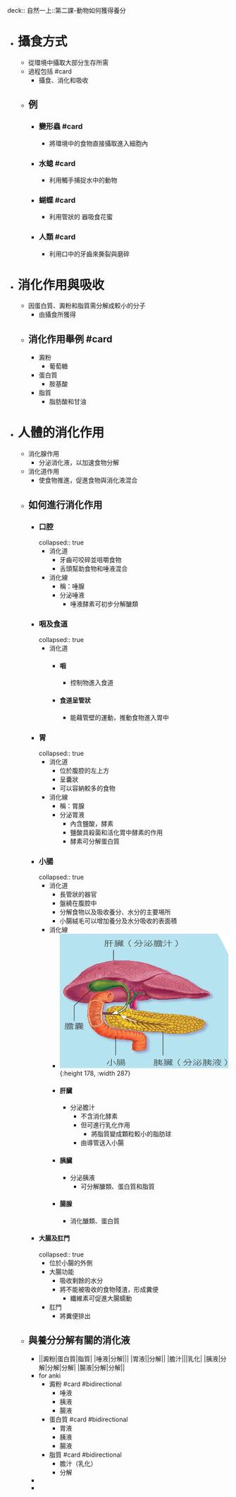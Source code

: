 deck:: 自然一上::第二課-動物如何獲得養分

- # 攝食方式
	- 從環境中攝取大部分生存所需
	- 過程包括 #card
		- 攝食、消化和吸收
	- ## 例
		- ### 變形蟲 #card
			- 將環境中的食物直接攝取進入細胞內
		- ### 水螅 #card
			- 利用觸手捕捉水中的動物
		- ### 蝴蝶 #card
			- 利用管狀的 器吸食花蜜
		- ### 人類 #card
			- 利用口中的牙齒來撕裂與磨碎
- # 消化作用與吸收
	- 因蛋白質、澱粉和脂質需分解成較小的分子
		- 由攝食所獲得
	- ## 消化作用舉例 #card
		- 澱粉
			- 葡萄糖
		- 蛋白質
			- 胺基酸
		- 脂質
			- 脂肪酸和甘油
- # 人體的消化作用
	- 消化腺作用
		- 分泌消化液，以加速食物分解
	- 消化道作用
		- 使食物推進，促進食物與消化液混合
	- ## 如何進行消化作用
		- ### 口腔
		  collapsed:: true
			- 消化道
				- 牙齒可咬碎並咀嚼食物
				- 舌頭幫助食物和唾液混合
			- 消化線
				- 稱：唾腺
				- 分泌唾液
					- 唾液酵素可初步分解醣類
		- ### 咽及食道
		  collapsed:: true
			- 消化道
				- #### 咽
					- 控制物進入食道
				- #### 食道呈管狀
					- 能藉管壁的運動，推動食物進入胃中
		- ### 胃
		  collapsed:: true
			- 消化道
				- 位於腹腔的左上方
				- 呈囊狀
				- 可以容納較多的食物
			- 消化線
				- 稱：胃腺
				- 分泌胃液
					- 內含鹽酸，酵素
					- 鹽酸具殺菌和活化胃中酵素的作用
					- 酵素可分解蛋白質
		- ### 小腸
		  collapsed:: true
			- 消化道
				- 長管狀的器官
				- 盤繞在腹腔中
				- 分解食物以及吸收養分、水分的主要埸所
				- 小腸絨毛可以增加養分及水分吸收的表面積
			- 消化線
				- ![image.png](../assets/image_1657527439378_0.png){:height 178, :width 287}
				- #### 肝臟
					- 分泌膽汁
						- 不含消化酵素
						- 但可進行乳化作用
							- 將脂質變成顆粒較小的脂肪球
						- 由導管送入小腸
				- #### 胰臟
					- 分泌胰液
						- 可分解醣類、蛋白質和脂質
				- #### 腸腺
					- 消化醣類、蛋白質
		- #### 大腸及肛門
		  collapsed:: true
			- 位於小腸的外側
			- 大腸功能
				- 吸收剩餘的水分
				- 將不能被吸收的食物殘渣，形成糞便
					- 纖維素可促進大腸蠕動
			- 肛門
				- 將糞便排出
	- ## 與養分分解有關的消化液
		- ||澱粉|蛋白質|脂質|
		  |唾液|分解|||
		  |胃液||分解||
		  |膽汁|||乳化|
		  |胰液|分解|分解|分解|
		  |腸液|分解|分解||
		- for anki
			- 澱粉 #card #bidirectional
				- 唾液
				- 胰液
				- 腸液
			- 蛋白質 #card #bidirectional
				- 胃液
				- 胰液
				- 腸液
			- 脂質 #card #bidirectional
				- 膽汁（乳化）
				- 分解
		-
		-